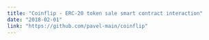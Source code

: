 ```yaml
---
title: "Coinflip - ERC-20 token sale smart contract interaction"
date: "2018-02-01"
link: "https://github.com/pavel-main/coinflip"
---
```

